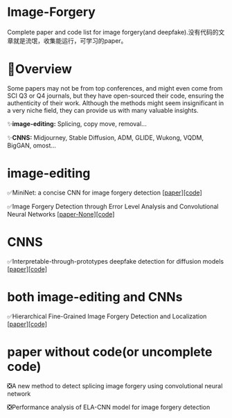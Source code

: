 # Image-Forgery
Complete paper and code list for image forgery(and deepfake).没有代码的文章就是流氓，收集能运行，可学习的paper。
# :pencil:Overview
Some papers may not be from top conferences, and might even come from SCI Q3 or Q4 journals, but they have open-sourced their code, ensuring the authenticity of their work. Although the methods might seem insignificant in a very niche field, they can provide us with many valuable insights.

:sparkles:**image-editing:** Splicing, copy move, removal...

:sparkles:**CNNS:** Midjourney, Stable Diffusion, ADM, GLIDE, Wukong, VQDM, BigGAN, omost...
# image-editing
:white_check_mark:MiniNet: a concise CNN for image forgery detection   [[paper]](https://github.com/solution3tl/Image-Forgery/blob/main/image%20editing/MiniNet%20a%20concise%20CNN%20for%20image%20forgery%20detection.pdf)[[code]](https://github.com/shobhittya/MiniNet)

:white_check_mark:Image Forgery Detection through Error Level Analysis and Convolutional Neural Networks   [[paper-None]]()[[code]](https://github.com/Khizar-Baig/Image-Forgery-Detection-using-ELA-and-CNNs)
# CNNS
:white_check_mark:Interpretable-through-prototypes deepfake detection for diffusion models  [[paper]](https://github.com/solution3tl/Image-Forgery/blob/main/CNNs/Aghasanli_Interpretable-Through-Prototypes_Deepfake_Detection_for_Diffusion_Models_ICCVW_2023_paper.pdf)[[code]](https://github.com/lira-centre/DeepfakeDetection)

# both image-editing and CNNs
:white_check_mark:Hierarchical Fine-Grained Image Forgery Detection and Localization   [[paper]](https://github.com/solution3tl/Image-Forgery/blob/main/Both%20image%20editing%20and%20CNNs/Hierarchical%20Fine-Grained%20Image%20Forgery%20Detection%20and%20Localization.pdf)[[code]](https://github.com/CHELSEA234/HiFi-IFDL)
# paper without code(or uncomplete code) 
:negative_squared_cross_mark:A new method to detect splicing image forgery using convolutional neural network

:negative_squared_cross_mark:Performance analysis of ELA-CNN model for image forgery detection
